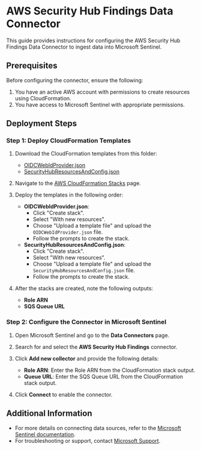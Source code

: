 # AWS Security Hub Findings Data Connector

This guide provides instructions for configuring the AWS Security Hub Findings Data Connector to ingest data into Microsoft Sentinel.

## Prerequisites

Before configuring the connector, ensure the following:

1. You have an active AWS account with permissions to create resources using CloudFormation.
2. You have access to Microsoft Sentinel with appropriate permissions.

## Deployment Steps

### Step 1: Deploy CloudFormation Templates

1. Download the CloudFormation templates from this folder:
   - [OIDCWebIdProvider.json](OIDCWebIdProvider.json)
   - [SecurityHubResourcesAndConfig.json](SecurityHubResourcesAndConfig.json)

2. Navigate to the [AWS CloudFormation Stacks](https://console.aws.amazon.com/cloudformation/home) page.

3. Deploy the templates in the following order:
   - **OIDCWebIdProvider.json**:
     - Click "Create stack".
     - Select "With new resources".
     - Choose "Upload a template file" and upload the `OIDCWebIdProvider.json` file.
     - Follow the prompts to create the stack.
   - **SecurityHubResourcesAndConfig.json**:
     - Click "Create stack".
     - Select "With new resources".
     - Choose "Upload a template file" and upload the `SecurityHubResourcesAndConfig.json` file.
     - Follow the prompts to create the stack.

4. After the stacks are created, note the following outputs:
   - **Role ARN**
   - **SQS Queue URL**

### Step 2: Configure the Connector in Microsoft Sentinel

1. Open Microsoft Sentinel and go to the **Data Connectors** page.

2. Search for and select the **AWS Security Hub Findings** connector.

3. Click **Add new collector** and provide the following details:
   - **Role ARN**: Enter the Role ARN from the CloudFormation stack output.
   - **Queue URL**: Enter the SQS Queue URL from the CloudFormation stack output.

4. Click **Connect** to enable the connector.

## Additional Information

- For more details on connecting data sources, refer to the [Microsoft Sentinel documentation](https://docs.microsoft.com/azure/sentinel/connect-data-sources).
- For troubleshooting or support, contact [Microsoft Support](https://support.microsoft.com).